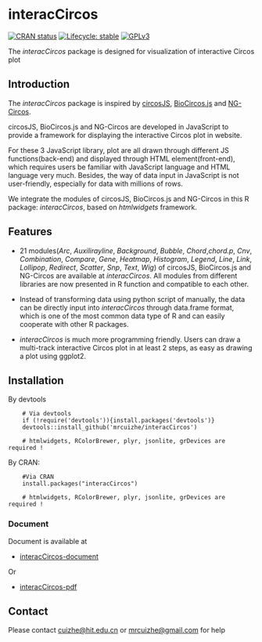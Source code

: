 # interacCircos

<!-- badges: start -->
[![CRAN status](https://www.r-pkg.org/badges/version/interacCircos)](https://CRAN.R-project.org/package=interacCircos)
[![Lifecycle: stable](https://img.shields.io/badge/lifecycle-stable-brightgreen.svg)](https://www.tidyverse.org/lifecycle/#stable)
[![GPLv3](https://www.gnu.org/graphics/gplv3-or-later.png)](https://www.gnu.org/licenses/gpl-3.0.html)
<!-- badges: end -->

The *interacCircos* package is designed for visualization of interactive Circos plot

## Introduction

The *interacCircos* package is inspired by [circosJS](https://github.com/nicgirault/circosJS), [BioCircos.js](http://www.ncbi.nlm.nih.gov/pubmed/26819473) and [NG-Circos](https://academic.oup.com/nargab/article/2/3/lqaa069/5901067).

circosJS, BioCircos.js and NG-Circos are developed in JavaScript to provide a framework for displaying the interactive Circos plot in website. 

For these 3 JavaScript library, plot are all drawn through different JS functions(back-end) and displayed through HTML element(front-end), which requires users be familiar with JavaScript language and HTML language very much. Besides, the way of data input in JavaScript is not user-friendly, especially for data with millions of rows.

We integrate the modules of circosJS, BioCircos.js and NG-Circos in this R package: *interacCircos*, based on *htmlwidgets* framework.

## Features

* 21 modules(*Arc*, *Auxilirayline*, *Background*, *Bubble*, *Chord*,*chord.p*, *Cnv*, *Combination*, *Compare*, *Gene*, *Heatmap*, *Histogram*, *Legend*, *Line*, *Link*, *Lollipop*, *Redirect*, *Scatter*, *Snp*, *Text*, *Wig*) of circosJS, BioCircos.js and NG-Circos are available at *interacCircos*. All modules from different libraries are now presented in R function and compatible to each other.

* Instead of transforming data using python script of manually, the data can be directly input into *interacCircos* through data.frame format, which is one of the most common data type of R and can easily cooperate with other R packages.

* *interacCircos* is much more programming friendly. Users can draw a multi-track interactive Circos plot in at least 2 steps, as easy as drawing a plot using ggplot2.

## Installation

By devtools

        # Via devtools
        if (!require('devtools')){install.packages('devtools')}
        devtools::install_github('mrcuizhe/interacCircos')
        
        # htmlwidgets, RColorBrewer, plyr, jsonlite, grDevices are required !  

By CRAN:

        #Via CRAN
        install.packages("interacCircos")

        # htmlwidgets, RColorBrewer, plyr, jsonlite, grDevices are required !  

### Document

Document is available at 

- [interacCircos-document](https://mrcuizhe.github.io/interacCircos_document/index.html)

Or 

- [interacCircos-pdf](https://github.com/mrcuizhe/interacCircos/blob/master/doc/interacCircos_1.0.0.pdf)

        
## Contact

Please contact cuizhe@hit.edu.cn or mrcuizhe@gmail.com for help


